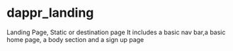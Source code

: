 # dappr_landing
Landing Page, Static or destination page
It includes a basic nav bar,a basic home page, a body section and a sign up page 
